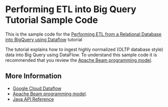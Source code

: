 # Performing ETL into Big Query Tutorial Sample Code

This is the sample code for the [Performing ETL from a Relational Database into BigQuery using Dataflow](https://cloud.google.com/architecture/performing-etl-from-relational-database-into-bigquery) tutorial

The tutorial explains how to ingest highly normalized (OLTP database style) data into Big Query using DataFlow. To understand this sample code it is recommended that you review the [Apache Beam programming model](https://beam.apache.org/documentation/programming-guide/). 

## More Information

* [Google Cloud Dataflow](https://cloud.google.com/dataflow/)
* [Apache Beam programming model](https://beam.apache.org/documentation/programming-guide/).
* [Java API Reference](https://cloud.google.com/dataflow/java-sdk/JavaDoc/index)

